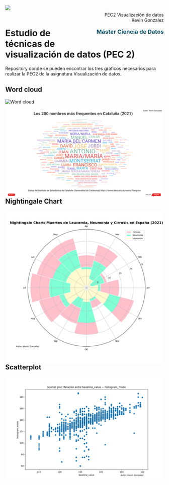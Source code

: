 <div style="width: 100%; clear: both;">
  <div style="float: left; width: 50%;">
    <img src="http://www.uoc.edu/portal/_resources/common/imatges/marca_UOC/UOC_Masterbrand.jpg" align="left">
  </div>
  <div style="float: right; width: 50%;">
    <p style="margin: 0; padding-top: 22px; text-align:right;">PEC2 Visualización de datos</p>
    <p style="margin: 0; text-align:right; padding-button: 100px;">Kevin Gonzalez</p>
    <p style='color: #105269; font-size: 18px; text-align:right'><b>  Máster Ciencia de Datos</b></p>
  </div>
</div>
<div style="width:100%;">&nbsp;</div>

# Estudio de técnicas de visualización de datos (PEC 2)
Repository donde se pueden encontrar los tres gráficos necesarios para realizar la PEC2 de la asignatura Visualización de datos.

## Word cloud  

![Word cloud](/VisualizacionDeDatos_pec2/docs/assets/Nightingale_chart.png)

<div style="float: left; width: 100%;">
    <img src="https://github.com/kefffin/VisualizacionDeDatos_pec2/blob/main/img_charts/Word%20cloud.png" align="center">
</div>


## Nightingale Chart

<div style="float: left; width: 100%;">
    <img src="https://github.com/kefffin/VisualizacionDeDatos_pec2/blob/main/img_charts/Nightingale_chart.png" align="center">
</div>


## Scatterplot

<div style="float: left; width: 100%;">
    <img src="https://github.com/kefffin/VisualizacionDeDatos_pec2/blob/main/img_charts/Scatterplot.png" align="center">
</div>

